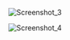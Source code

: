 ![Screenshot_3](https://github.com/moholomokhobo/microsoftexcel/assets/113181986/c472b575-8df6-4dc2-8b1e-ffde5ef446b9)


![Screenshot_4](https://github.com/moholomokhobo/microsoftexcel/assets/113181986/165fb07d-9b58-4ac1-82ef-a477c164042b)
